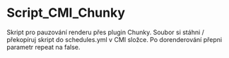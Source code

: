 # Script_CMI_Chunky
Skript pro pauzování renderu přes plugin Chunky.
Soubor si stáhni / překopíruj skript do schedules.yml v CMI složce.
Po dorenderování přepni parametr repeat na false.
